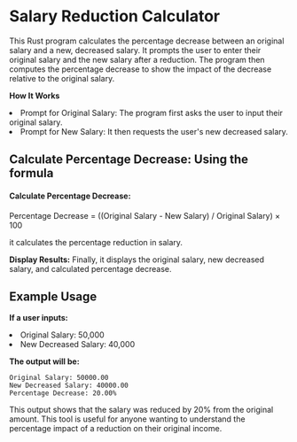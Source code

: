 <h1>Salary Reduction Calculator</h1>

This Rust program calculates the percentage decrease between an original salary and a new, decreased salary. It prompts the user to enter their original salary and the new salary after a reduction. The program then computes the percentage decrease to show the impact of the decrease relative to the original salary.

**How It Works**

<li>Prompt for Original Salary: The program first asks the user to input their original salary.</li>
<li>Prompt for New Salary: It then requests the user's new decreased salary.</li>

<h2>Calculate Percentage Decrease: Using the formula</h2>

 <div class="formula">
        <h4>Calculate Percentage Decrease:</h4>
        <p>Percentage Decrease = ((Original Salary - New Salary) / Original Salary) × 100</p>
 </div>

it calculates the percentage reduction in salary.

**Display Results:** Finally, it displays the original salary, new decreased salary, and calculated percentage decrease.

<h2>Example Usage</h2>

**If a user inputs:**

<li>Original Salary: 50,000</li>
<li>New Decreased Salary: 40,000</li>

**The output will be:**

<pre><code>Original Salary: 50000.00
New Decreased Salary: 40000.00
Percentage Decrease: 20.00%</code></pre>

This output shows that the salary was reduced by 20% from the original amount. This tool is useful for anyone wanting to understand the percentage impact of a reduction on their original income.
